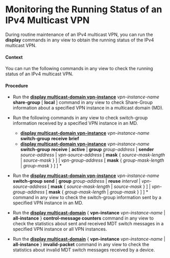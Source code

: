 Monitoring the Running Status of an IPv4 Multicast VPN
======================================================

During routine maintenance of an IPv4 multicast VPN, you can run the **display** commands in any view to obtain the running status of the IPv4 multicast VPN.

#### Context

You can run the following commands in any view to check the running status of an IPv4 multicast VPN.


#### Procedure

* Run the [**display multicast-domain vpn-instance**](cmdqueryname=display+multicast-domain+vpn-instance) *vpn-instance-name* **share-group** [ **local** ] command in any view to check Share-Group information about a specified VPN instance in a multicast domain (MD).
* Run the following commands in any view to check switch-group information received by a specified VPN instance in an MD.
  
  
  + [**display multicast-domain vpn-instance**](cmdqueryname=display+multicast-domain+vpn-instance) *vpn-instance-name* **switch-group** **receive** **brief**
  + [**display multicast-domain vpn-instance**](cmdqueryname=display+multicast-domain+vpn-instance) *vpn-instance-name* **switch-group** **receive** [ **active** | **group** *group-address* | **sender** *source-address* | *vpn-source-address* [ **mask** { *source-mask-length* | *source-mask* } ] | *vpn-group-address* [ **mask** { *group-mask-length* | *group-mask* } ] ] \*
* Run the [**display multicast-domain vpn-instance**](cmdqueryname=display+multicast-domain+vpn-instance) *vpn-instance-name* **switch-group** **send** [ **group** *group-address* | **reuse** *interval* | *vpn-source-address* [ **mask** { *source-mask-length* | *source-mask* } ] | *vpn-group-address* [ **mask** { *group-mask-length* | *group-mask* } ] ] \* command in any view to check the switch-group information sent by a specified VPN instance in an MD.
* Run the [**display multicast-domain**](cmdqueryname=display+multicast-domain) { **vpn-instance** *vpn-instance-name* | **all-instance** } **control-message counters** command in any view to check the statistics about sent and received MDT switch messages in a specified VPN instance or all VPN instances.
* Run the [**display multicast-domain**](cmdqueryname=display+multicast-domain) { **vpn-instance** *vpn-instance-name* | **all-instance** } **invalid-packet** command in any view to check the statistics about invalid MDT switch messages received by a device.